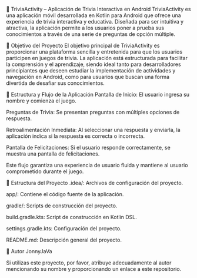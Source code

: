 🧠 TriviaActivity – Aplicación de Trivia Interactiva en Android
TriviaActivity es una aplicación móvil desarrollada en Kotlin para Android que ofrece una experiencia de trivia interactiva y educativa. Diseñada para ser intuitiva y atractiva, la aplicación permite a los usuarios poner a prueba sus conocimientos a través de una serie de preguntas de opción múltiple.

🎯 Objetivo del Proyecto
El objetivo principal de TriviaActivity es proporcionar una plataforma sencilla y entretenida para que los usuarios participen en juegos de trivia. La aplicación está estructurada para facilitar la comprensión y el aprendizaje, siendo ideal tanto para desarrolladores principiantes que deseen estudiar la implementación de actividades y navegación en Android, como para usuarios que buscan una forma divertida de desafiar sus conocimientos.

🧩 Estructura y Flujo de la Aplicación
Pantalla de Inicio: El usuario ingresa su nombre y comienza el juego.

Preguntas de Trivia: Se presentan preguntas con múltiples opciones de respuesta.

Retroalimentación Inmediata: Al seleccionar una respuesta y enviarla, la aplicación indica si la respuesta es correcta o incorrecta.

Pantalla de Felicitaciones: Si el usuario responde correctamente, se muestra una pantalla de felicitaciones.

Este flujo garantiza una experiencia de usuario fluida y mantiene al usuario comprometido durante el juego.

📁 Estructura del Proyecto
.idea/: Archivos de configuración del proyecto.

app/: Contiene el código fuente de la aplicación.

gradle/: Scripts de construcción del proyecto.

build.gradle.kts: Script de construcción en Kotlin DSL.

settings.gradle.kts: Configuración del proyecto.

README.md: Descripción general del proyecto.

👤 Autor
JonnyJaVa

Si utilizas este proyecto, por favor, atribuye adecuadamente al autor mencionando su nombre y proporcionando un enlace a este repositorio.

